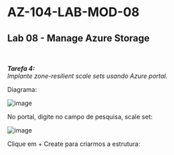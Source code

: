 # AZ-104-LAB-MOD-08

 <h2>Lab 08 - Manage Azure Storage</h2> <br>

 ***Tarefa 4:***  
    *Implante zone-resilient scale sets usando Azure portal.*

Diagrama: 

![image](https://user-images.githubusercontent.com/107069287/196254572-00d0e9a7-d0cf-4d7c-90f0-fc9d08bd2833.png)

No portal, digite no campo de pesquisa, scale set: 

![image](https://user-images.githubusercontent.com/107069287/196255429-120f0e3a-b32a-41e2-a933-c0a8609eaa39.png)

Clique em + Create para criarmos a estrutura: 

